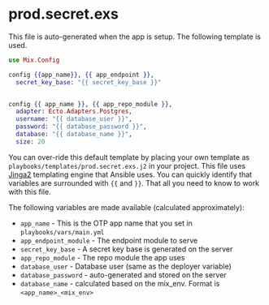 # prod.secret.exs

This file is auto-generated when the app is setup. The following template is used.

```elixir
use Mix.Config

config {{app_name}}, {{ app_endpoint }},
  secret_key_base: "{{ secret_key_base }}"


config {{ app_name }}, {{ app_repo_module }},
  adapter: Ecto.Adapters.Postgres,
  username: "{{ database_user }}",
  password: "{{ database_password }}",
  database: "{{ database_name }}",
  size: 20
```

You can over-ride this default template by placing your own template as `playbooks/templates/prod.secret.exs.j2` in your project. This file uses [Jinga2](http://jinja.pocoo.org) templating engine that Ansible uses. You can quickly identify that variables are surrounded with `{{` and `}}`. That all you need to know to work with this file.

The following variables are made available (calculated approximately):

* `app_name` - This is the OTP app name that you set in `playbooks/vars/main.yml`
* `app_endpoint_module` - The endpoint module to serve
* `secret_key_base` - A secret key base is generated on the server
* `app_repo_module` - The repo module the app uses
* `database_user` - Database user (same as the deployer variable)
* `database_password` - auto-generated and stored on the server
* `database_name` - calculated based on the mix_env. Format is `<app_name>_<mix_env>`
